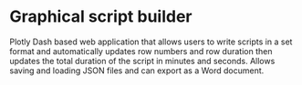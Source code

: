 # Graphical script builder
Plotly Dash based web application that allows users to write scripts in a set format and automatically updates row numbers and row duration then updates the total duration of the script in minutes and seconds.
Allows saving and loading JSON files and can export as a Word document.

